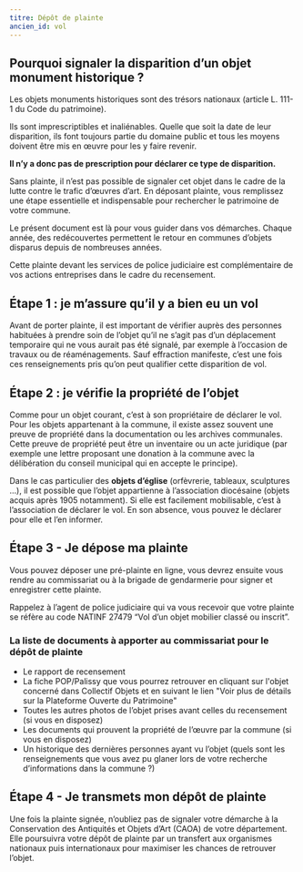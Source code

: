 ```yaml
---
titre: Dépôt de plainte
ancien_id: vol
---
```


## Pourquoi signaler la disparition d’un objet monument historique ?

Les objets monuments historiques sont des trésors nationaux (article L. 111-1 du Code du patrimoine).

Ils sont imprescriptibles et inaliénables. Quelle que soit la date de leur disparition, ils font toujours partie du domaine public et tous les moyens doivent être mis en œuvre pour les y faire revenir.

**Il n’y a donc pas de prescription pour déclarer ce type de disparition.**

Sans plainte, il n’est pas possible de signaler cet objet dans le cadre de la lutte contre le trafic d’œuvres d’art.
En déposant plainte, vous remplissez une étape essentielle et indispensable pour rechercher le patrimoine de votre commune.

Le présent document est là pour vous guider dans vos démarches. Chaque année, des redécouvertes permettent le retour en communes d’objets disparus depuis de nombreuses années.

Cette plainte devant les services de police judiciaire est complémentaire de vos actions entreprises dans le cadre du recensement.

## Étape 1 : je m’assure qu’il y a bien eu un vol

Avant de porter plainte, il est important de vérifier auprès des personnes habituées à prendre soin de l’objet qu’il ne s’agit pas d’un déplacement temporaire qui ne vous aurait pas été signalé, par exemple à l’occasion de travaux ou de réaménagements. Sauf effraction manifeste, c’est une fois ces renseignements pris qu’on peut qualifier cette disparition de vol.

## Étape 2 : je vérifie la propriété de l’objet

Comme pour un objet courant, c’est à son propriétaire de déclarer le vol.
Pour les objets appartenant à la commune, il existe assez souvent une preuve de propriété dans la documentation ou les archives communales.
Cette preuve de propriété peut être un inventaire ou un acte juridique (par exemple une lettre proposant une donation à la commune avec la délibération du conseil municipal qui en accepte le principe).

Dans le cas particulier des **objets d’église** (orfèvrerie, tableaux, sculptures …), il est possible que l’objet appartienne à l’association diocésaine (objets acquis après 1905 notamment). Si elle est facilement mobilisable, c’est à l’association de déclarer le vol. En son absence, vous pouvez le déclarer pour elle et l’en informer.

## Étape 3 - Je dépose ma plainte

Vous pouvez déposer une pré-plainte en ligne, vous devrez ensuite vous rendre au commissariat ou à la brigade de gendarmerie pour signer et enregistrer cette plainte.

Rappelez à l’agent de police judiciaire qui va vous recevoir que votre plainte se réfère au code NATINF 27479 “Vol d’un objet mobilier classé ou inscrit”.

### La liste de documents à apporter au commissariat pour le dépôt de plainte
- Le rapport de recensement
- La fiche POP/Palissy que vous pourrez retrouver en cliquant sur l'objet concerné dans Collectif Objets et en suivant le lien "Voir plus de détails sur la Plateforme Ouverte du Patrimoine"
- Toutes les autres photos de l’objet prises avant celles du recensement (si vous en disposez)
- Les documents qui prouvent la propriété de l’œuvre par la commune (si vous en disposez)
- Un historique des dernières personnes ayant vu l’objet (quels sont les renseignements que vous avez pu glaner lors de votre recherche d’informations dans la commune ?)

## Étape 4 - Je transmets mon dépôt de plainte

Une fois la plainte signée, n’oubliez pas de signaler votre démarche à la Conservation des Antiquités et Objets d’Art (CAOA) de votre département.
Elle poursuivra votre dépôt de plainte par un transfert aux organismes nationaux puis internationaux pour maximiser les chances de retrouver l’objet.
